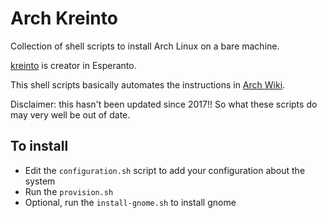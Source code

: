# Arch Kreinto
Collection of shell scripts to install Arch Linux on a bare machine.

[kreinto](https://en.wiktionary.org/wiki/kreinto) is creator in Esperanto.

This shell scripts basically automates the instructions in [Arch
Wiki](https://wiki.archlinux.org/title/Installation_guide).

Disclaimer: this hasn't been updated since 2017!! So what these scripts do may very well be out of
date.

## To install
- Edit the `configuration.sh` script to add your configuration about the system
- Run the `provision.sh`
- Optional, run the `install-gnome.sh` to install gnome
